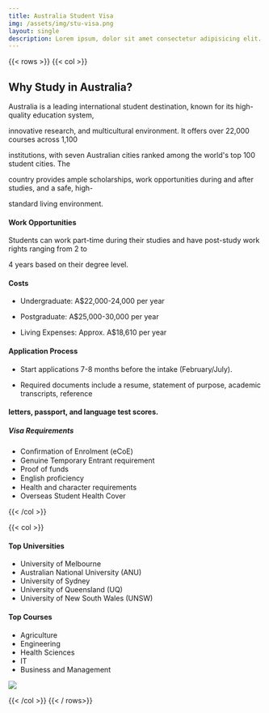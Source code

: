 ```yaml
---
title: Australia Student Visa
img: /assets/img/stu-visa.png
layout: single
description: Lorem ipsum, dolor sit amet consectetur adipisicing elit. Aliquid quasi similique totam, molestias necessitatibus rem dignissimos reprehenderit facilis laborum qui.
---
```


{{< rows  >}}
{{< col  >}}

## Why Study in Australia?

Australia is a leading international student destination, known for its high-quality education system,

innovative research, and multicultural environment. It offers over 22,000 courses across 1,100

institutions, with seven Australian cities ranked among the world's top 100 student cities. The

country provides ample scholarships, work opportunities during and after studies, and a safe, high-

standard living environment.

#### Work Opportunities

Students can work part-time during their studies and have post-study work rights ranging from 2 to

4 years based on their degree level.

#### Costs

- Undergraduate: A$22,000-24,000 per year

- Postgraduate: A$25,000-30,000 per year

- Living Expenses: Approx. A$18,610 per year

#### Application Process

- Start applications 7-8 months before the intake (February/July).

- Required documents include a resume, statement of purpose, academic transcripts, reference

#### letters, passport, and language test scores.

##### Visa Requirements

- Conﬁrmation of Enrolment (eCoE)
- Genuine Temporary Entrant requirement
- Proof of funds
- English proﬁciency
- Health and character requirements
- Overseas Student Health Cover

{{< /col  >}}

{{< col  >}}

#### Top Universities

- University of Melbourne
- Australian National University (ANU)
- University of Sydney
- University of Queensland (UQ)
- University of New South Wales (UNSW)

#### Top Courses

- Agriculture
- Engineering
- Health Sciences
- IT
- Business and Management

![](https://images.unsplash.com/photo-1718567234257-d5fd9ae5544d?q=80&w=2080&auto=format&fit=crop&ixlib=rb-4.0.3&ixid=M3wxMjA3fDB8MHxwaG90by1wYWdlfHx8fGVufDB8fHx8fA%3D%3D)

{{< /col  >}}
{{< / rows>}}
